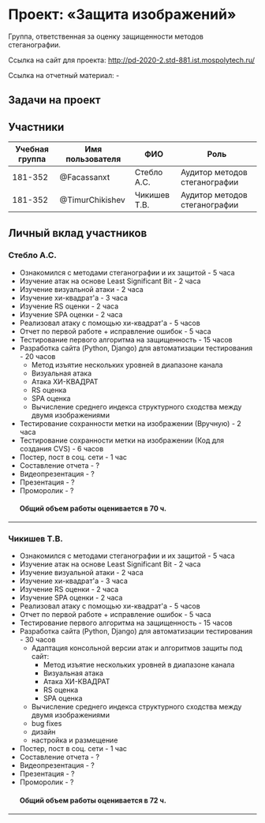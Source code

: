 # Проект: «Защита изображений»

Группа, ответственная за оценку защищенности методов стеганографии.

Ссылка на сайт для проекта: http://pd-2020-2.std-881.ist.mospolytech.ru/

Ссылка на отчетный материал: -

## Задачи на проект

## Участники

| Учебная группа | Имя пользователя | ФИО                      | Роль                            |
|----------------|------------------|--------------------------|---------------------------------|
| 181-352        | @Facassanxt      | Стебло А.С.              | Аудитор методов cтеганографии   |
| 181-352        | @TimurChikishev  | Чикишев Т.В.             | Аудитор методов cтеганографии   |

## Личный вклад участников

### Стебло А.С. 
- Ознакомился с методами стеганографии и их защитой - 5 часа
- Изучение атак на основе Least Significant Bit - 2 часа
- Изучение визуальной атаки - 2 часа
- Изучение хи-квадрат'a - 3 часа
- Изучение RS оценки - 2 часа
- Изучение SPA оценки - 2 часа 
- Реализовал атаку с помощью хи-квадрат'a - 5 часов
- Отчет по первой работе + исправление ошибок - 5 часа
- Тестирование первого алгоритма на защищенность - 15 часов
- Разработка сайта (Python, Django) для автоматизации тестирования - 20 часов 
  - Метод изъятие нескольких уровней в диапазоне канала
  - Визуальная атака
  - Атака ХИ-КВАДРАТ
  - RS оценка
  - SPA оценка
  - Вычисление среднего индекса структурного сходства между двумя изображениями 
- Тестирование сохранности метки на изображении (Вручную) - 2 часа
- Тестирование сохранности метки на изображении (Код для создания CVS) - 6 часов
- Постер, пост в соц. сети - 1 час
- Составление отчета - ?
- Видеопрезентация - ?
- Презентация - ?
- Проморолик - ?
####        Общий объем работы оценивается в 70 ч.
------------------------------
### Чикишев Т.В.

- Ознакомился с методами стеганографии и их защитой - 5 часа
- Изучение атак на основе Least Significant Bit - 2 часа
- Изучение визуальной атаки - 2 часа
- Изучение хи-квадрат'a - 3 часа
- Изучение RS оценки - 2 часа
- Изучение SPA оценки - 2 часа 
- Реализовал атаку с помощью хи-квадрат'a - 5 часов
- Отчет по первой работе + исправление ошибок - 5 часа
- Тестирование первого алгоритма на защищенность - 15 часов
- Разработка сайта (Python, Django) для автоматизации тестирования - 30 часов 
  - Адаптация консольной версии атак и алгоритмов защиты под сайт:
    - Метод изъятие нескольких уровней в диапазоне канала
    - Визуальная атака
    - Атака ХИ-КВАДРАТ
    - RS оценка
    - SPA оценка
  - Вычисление среднего индекса структурного сходства между двумя изображениями 
  - bug fixes
  - дизайн
  - настройка и размещение
- Постер, пост в соц. сети - 1 час
- Составление отчета - ?
- Видеопрезентация - ?
- Презентация - ?
- Проморолик - ?
####        Общий объем работы оценивается в 72 ч.
------------------------------
